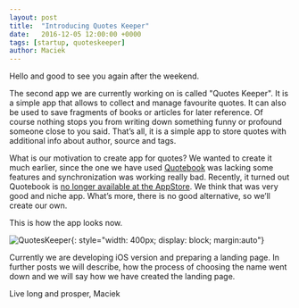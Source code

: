 ```yaml
---
layout: post
title:  "Introducing Quotes Keeper"
date:   2016-12-05 12:00:00 +0000
tags: [startup, quoteskeeper]
author: Maciek
---
```


Hello and good to see you again after the weekend.

The second app we are currently working on is called "Quotes Keeper". It is a simple app that allows to collect and manage favourite quotes. It can also be used to save fragments of books or articles for later reference. Of course nothing stops you from writing down something funny or profound someone close to you said. That’s all, it is a simple app to store quotes with additional info about author, source and tags.

What is our motivation to create app for quotes?
We wanted to create it much earlier, since the one we have used [Quotebook](http://quotebookapp.com/) was lacking some features and synchronization was working really bad.  Recently, it turned out Quotebook is [no longer available at the AppStore](https://blog.lickability.com/the-end-of-quotebook-9e19b5653cc9#). We think that was very good and niche app. What’s more, there is no good alternative, so we’ll create our own.

This is how the app looks now.

![QuotesKeeper]({{site.url}}/img/quotes_app-01.png){: style="width: 400px; display: block; margin:auto"}

Currently we are developing iOS version and preparing a landing page. In further posts we will describe, how the process of choosing the name went down and we will say how we have created the landing page.

Live long and prosper,
Maciek